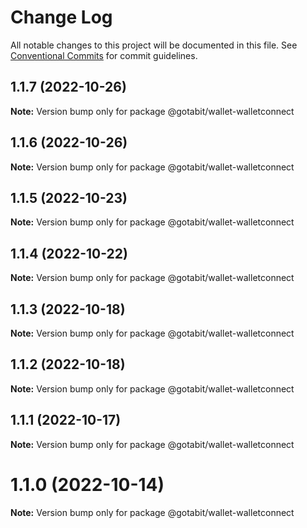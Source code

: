 # Change Log

All notable changes to this project will be documented in this file.
See [Conventional Commits](https://conventionalcommits.org) for commit guidelines.

## 1.1.7 (2022-10-26)

**Note:** Version bump only for package @gotabit/wallet-walletconnect





## 1.1.6 (2022-10-26)

**Note:** Version bump only for package @gotabit/wallet-walletconnect





## 1.1.5 (2022-10-23)

**Note:** Version bump only for package @gotabit/wallet-walletconnect





## 1.1.4 (2022-10-22)

**Note:** Version bump only for package @gotabit/wallet-walletconnect





## 1.1.3 (2022-10-18)

**Note:** Version bump only for package @gotabit/wallet-walletconnect





## 1.1.2 (2022-10-18)

**Note:** Version bump only for package @gotabit/wallet-walletconnect





## 1.1.1 (2022-10-17)

**Note:** Version bump only for package @gotabit/wallet-walletconnect





# 1.1.0 (2022-10-14)

**Note:** Version bump only for package @gotabit/wallet-walletconnect
